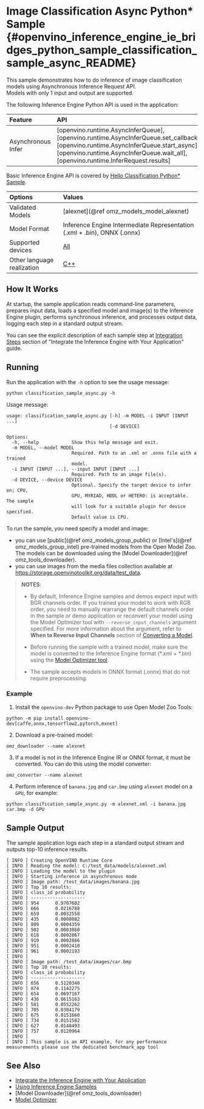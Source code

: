 # Image Classification Async Python* Sample {#openvino_inference_engine_ie_bridges_python_sample_classification_sample_async_README}

This sample demonstrates how to do inference of image classification models using Asynchronous Inference Request API.  
Models with only 1 input and output are supported.

The following Inference Engine Python API is used in the application:

| Feature            | API                                                                                                                                                                                                                       | Description               |
| :----------------- | :------------------------------------------------------------------------------------------------------------------------------------------------------------------------------------------------------------------------ | :------------------------ |
| Asynchronous Infer | [openvino.runtime.AsyncInferQueue], [openvino.runtime.AsyncInferQueue.set_callback], [openvino.runtime.AsyncInferQueue.start_async], [openvino.runtime.AsyncInferQueue.wait_all], [openvino.runtime.InferRequest.results] | Do asynchronous inference |

Basic Inference Engine API is covered by [Hello Classification Python* Sample](../hello_classification/README.md).

| Options                    | Values                                                                   |
| :------------------------- | :----------------------------------------------------------------------- |
| Validated Models           | [alexnet](@ref omz_models_model_alexnet)                                 |
| Model Format               | Inference Engine Intermediate Representation (.xml + .bin), ONNX (.onnx) |
| Supported devices          | [All](../../../docs/IE_DG/supported_plugins/Supported_Devices.md)        |
| Other language realization | [C++](../../../samples/cpp/classification_sample_async/README.md)        |

## How It Works

At startup, the sample application reads command-line parameters, prepares input data, loads a specified model and image(s) to the Inference Engine plugin, performs synchronous inference, and processes output data, logging each step in a standard output stream.

You can see the explicit description of
each sample step at [Integration Steps](../../../docs/IE_DG/Integrate_with_customer_application_new_API.md) section of "Integrate the Inference Engine with Your Application" guide.

## Running

Run the application with the `-h` option to see the usage message:

```
python classification_sample_async.py -h
```

Usage message:

```
usage: classification_sample_async.py [-h] -m MODEL -i INPUT [INPUT ...]
                                      [-d DEVICE]

Options:
  -h, --help            Show this help message and exit.
  -m MODEL, --model MODEL
                        Required. Path to an .xml or .onnx file with a trained
                        model.
  -i INPUT [INPUT ...], --input INPUT [INPUT ...]
                        Required. Path to an image file(s).
  -d DEVICE, --device DEVICE
                        Optional. Specify the target device to infer on; CPU,
                        GPU, MYRIAD, HDDL or HETERO: is acceptable. The sample
                        will look for a suitable plugin for device specified.
                        Default value is CPU.
```

To run the sample, you need specify a model and image:

- you can use [public](@ref omz_models_group_public) or [Intel's](@ref omz_models_group_intel) pre-trained models from the Open Model Zoo. The models can be downloaded using the [Model Downloader](@ref omz_tools_downloader).
- you can use images from the media files collection available at https://storage.openvinotoolkit.org/data/test_data.

> **NOTES**:
>
> - By default, Inference Engine samples and demos expect input with BGR channels order. If you trained your model to work with RGB order, you need to manually rearrange the default channels order in the sample or demo application or reconvert your model using the Model Optimizer tool with `--reverse_input_channels` argument specified. For more information about the argument, refer to **When to Reverse Input Channels** section of [Converting a Model](../../../docs/MO_DG/prepare_model/convert_model/Converting_Model.md).
>
> - Before running the sample with a trained model, make sure the model is converted to the Inference Engine format (\*.xml + \*.bin) using the [Model Optimizer tool](../../../docs/MO_DG/Deep_Learning_Model_Optimizer_DevGuide.md).
>
> - The sample accepts models in ONNX format (.onnx) that do not require preprocessing.

### Example

1. Install the `openvino-dev` Python package to use Open Model Zoo Tools:

```
python -m pip install openvino-dev[caffe,onnx,tensorflow2,pytorch,mxnet]
```

2. Download a pre-trained model:
```
omz_downloader --name alexnet
```

3. If a model is not in the Inference Engine IR or ONNX format, it must be converted. You can do this using the model converter:

```
omz_converter --name alexnet
```

4. Perform inference of `banana.jpg` and `car.bmp` using `alexnet` model on a `GPU`, for example:

```
python classification_sample_async.py -m alexnet.xml -i banana.jpg car.bmp -d GPU
```

## Sample Output

The sample application logs each step in a standard output stream and outputs top-10 inference results.

```
[ INFO ] Creating OpenVINO Runtime Core
[ INFO ] Reading the model: C:/test_data/models/alexnet.xml
[ INFO ] Loading the model to the plugin
[ INFO ] Starting inference in asynchronous mode
[ INFO ] Image path: /test_data/images/banana.jpg
[ INFO ] Top 10 results:
[ INFO ] class_id probability
[ INFO ] --------------------
[ INFO ] 954      0.9707602
[ INFO ] 666      0.0216788
[ INFO ] 659      0.0032558
[ INFO ] 435      0.0008082
[ INFO ] 809      0.0004359
[ INFO ] 502      0.0003860
[ INFO ] 618      0.0002867
[ INFO ] 910      0.0002866
[ INFO ] 951      0.0002410
[ INFO ] 961      0.0002193
[ INFO ]
[ INFO ] Image path: /test_data/images/car.bmp
[ INFO ] Top 10 results:
[ INFO ] class_id probability
[ INFO ] --------------------
[ INFO ] 656      0.5120340
[ INFO ] 874      0.1142275
[ INFO ] 654      0.0697167
[ INFO ] 436      0.0615163
[ INFO ] 581      0.0552262
[ INFO ] 705      0.0304179
[ INFO ] 675      0.0151660
[ INFO ] 734      0.0151582
[ INFO ] 627      0.0148493
[ INFO ] 757      0.0120964
[ INFO ]
[ INFO ] This sample is an API example, for any performance measurements please use the dedicated benchmark_app tool
```

## See Also

- [Integrate the Inference Engine with Your Application](../../../docs/IE_DG/Integrate_with_customer_application_new_API.md)
- [Using Inference Engine Samples](../../../docs/IE_DG/Samples_Overview.md)
- [Model Downloader](@ref omz_tools_downloader)
- [Model Optimizer](../../../docs/MO_DG/Deep_Learning_Model_Optimizer_DevGuide.md)

<!-- [openvino.runtime.AsyncInferQueue]:
[openvino.runtime.AsyncInferQueue.set_callback]:
[openvino.runtime.AsyncInferQueue.start_async]:
[openvino.runtime.AsyncInferQueue.wait_all]:
[openvino.runtime.InferRequest.results]: -->
